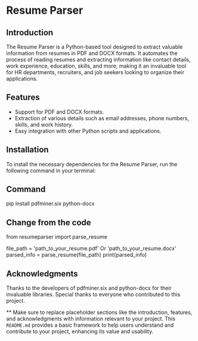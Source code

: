# Resume Parser

## Introduction
The Resume Parser is a Python-based tool designed to extract valuable information from resumes in PDF and DOCX formats. It automates the process of reading resumes and extracting information like contact details, work experience, education, skills, and more, making it an invaluable tool for HR departments, recruiters, and job seekers looking to organize their applications.

## Features
- Support for PDF and DOCX formats.
- Extraction of various details such as email addresses, phone numbers, skills, and work history.
- Easy integration with other Python scripts and applications.

## Installation
To install the necessary dependencies for the Resume Parser, run the following command in your terminal:

## Command
pip install pdfminer.six python-docx

## Change from the code
from resumeparser import parse_resume

file_path = 'path_to_your_resume.pdf' Or 'path_to_your_resume.docx'
parsed_info = parse_resume(file_path)
print(parsed_info)

## Acknowledgments
Thanks to the developers of pdfminer.six and python-docx for their invaluable libraries.
Special thanks to everyone who contributed to this project.

** Make sure to replace placeholder sections like the introduction, features, and acknowledgments with information relevant to your project. This `README.md` provides a basic framework to help users understand and contribute to your project, enhancing its value and usability.
